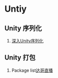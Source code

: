 # Untiy

## Unity 序列化

  1. [深入Unity序列化](https://zhuanlan.zhihu.com/p/76247383)
  
## Unity 打包

1. Package list[达哥直播](https://connect.unity.com/p/package-list-package-manager?_ga=2.158477434.1987535004.1592891676-240756993.1583912500)
